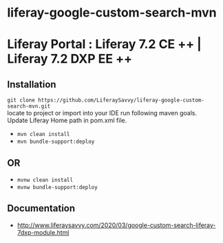 # liferay-google-custom-search-mvn
# Liferay Portal : Liferay 7.2 CE ++ | Liferay 7.2 DXP EE ++
## Installation
`git clone https://github.com/LiferaySavvy/liferay-google-custom-search-mvn.git`  
locate to project or import into your IDE run following maven goals.  
Update Liferay Home path in pom.xml file.
* `mvn clean install`
* `mvn bundle-support:deploy`  
## OR
* `mvnw clean install`
* `mvnw bundle-support:deploy`  
## Documentation 
* http://www.liferaysavvy.com/2020/03/google-custom-search-liferay-7dxp-module.html  

